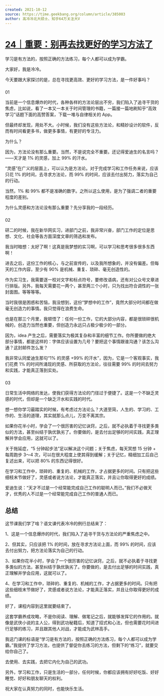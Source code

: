 ```yaml
---
created: 2021-10-12
source: https://time.geekbang.org/column/article/385003
author: 高冷冷北大硕士、知乎64万关注大V
---
```


# [24｜重要：别再去找更好的学习方法了](https://time.geekbang.org/column/article/385003)


学习是有方法的，按照正确的方法练习，每个人都可以成为学霸。

大家好，我是冷冷。

今天要跟大家探讨的是，总在寻找更高效、更好的学习方法，是一件好事吗？

### 

01

当前是一个信息爆炸的时代，各种各样的方法论层出不穷，我们陷入了追寻干货的焦虑，比如说，看了一本又一本关于时间管理的书籍，一篇接一篇地刷知乎“高效学习”话题下面的高赞答案，下载一堆与自律相关的 App。

但最终却发现，用处不大。小时候，我们没有这些方法论，和精妙设计的软件，反而有时间看更多书，做更多事情，有更好的专注力。

为什么？

因为，方法论没有那么重要。当然，不是说完全不重要。还记得爱迪生的名言吗？——天才是 1% 的灵感，加上 99% 的汗水。

“灵感”在广义的层面上，可以认为是方法论。对于完成学习和工作任务来说，应该只花 1% 的时间，去寻求方法论，而 99% 的时间，应该去付出努力，落实为自己的行动。

当然，1% 和 99% 都不是准确的数字。之所以这么使用，是为了强调二者的重要程度的差别。

为什么灵感和方法论没有那么重要？先分享我的一段经历。

### 

02

研二的时候，我在新华网实习，进部门之前，我非常兴奋，部门工作的定位是思想、文化、社会等各方面深度文章的筛选和发布。

我当时暗想：太好了啊！这真是我梦想的实习啊，可以学习和思考很多很多东西啊！

进去之后，这份工作的核心，与之前宣传的，以及我所想象的，并没有偏差。但每天的工作内容，至少有 90% 是机械、重复、琐碎、毫无创造性的。

作为实习生，我需要逐一校对文字和标点符号，要修改语病，还有对公众号文章进行排版。另外，我每天需要花一两个，甚至两三个小时，只为找出符合调性的一张封面图。等等等等。

当时我很是困惑和苦恼，我没想到，这份“梦想中的工作”，竟然大部分时间都在做毫无创造力的事情。我只觉得在浪费生命。

也是在那三个月里，我顿悟了：任何一份工作，它的大部分内容，都是很琐碎很机械的，创造力当然也重要，但创造力永远只占极少极少的一部分。

因为，idea 产生之后，需要落实为极其复杂和丰富的细节工作。你所要做的绝大部分事情，都是这样的：字体应该设置为几号？要把这个事情跟谁沟通？该怎么沟通？这封邮件怎么发？

我非常认同爱迪生那句“1% 的灵感 +99% 的汗水”，因为，它是一个客观事实，我们花费 1% 的时间所涌现的灵感、所获取的方法论，往往需要 99% 的时间去努力和实践，才能真正落到实处。

### 

03

日常生活中网络的发达，使我们获得方法论的门径过于便捷了。这是一个不缺乏灵感的时代，但却是一个缺乏汗水和实践的时代。

想一想你学习最踏实的时候，有考虑过方法论么？大道至简，人生的、学习的、工作的、生活的道理，其实就那么点儿，万变不离其宗。

如果你花半小时，学会了一个很厉害的记忆诀窍，之后，就不必执着于寻找更多类似的方法，甚至纠结于孰优孰劣了。你要做的，是去付出足够的时间实践，真正理解并学会应用，这就可以了。

关于拖延症，“5 分钟起步法”足以解决这个问题；关于焦虑，每天冥想 15 分钟 + 每周跑步 3～4 次，可以在很大程度上使其得到缓解；关于记忆，精细加工后自己复述出来，可以把 80% 的东西记得很好。

在学习和工作中，琐碎的、重复的、机械的工作，才占据更多的时间。只有把这些细枝末节做好了，灵感或者说方法论，才能真正落实，并且让你取得更好的成绩。

爱迪生说：“天才不过是一个经常能完成自己工作的聪明人而已。”我们不必做天才，优秀的人不过是一个经常能完成自己工作的普通人而已。

## 总结

这节课我们学了啥？语文课代表冷冷的例行总结来了：

1、这是一个信息爆炸的时代，我们陷入了追寻干货与方法论的严重焦虑之中。

2、但其实，只应该把 1% 的时间，放在寻求方法论上面，而 99% 的时间，应该去付出努力，把方法论落实为自己的行动。

3、如果你花半小时，学会了一个很厉害的记忆诀窍，之后，就不必执着于寻找更多类似的方法，甚至纠结于孰优孰劣了。你要做的，是去付出足够的时间实践，真正理解并学会应用，这就可以了。

4、在学习和工作中，琐碎的、重复的、机械的工作，才占据更多的时间。只有把这些细枝末节做好了，灵感或者说方法论，才能真正落实，并且让你取得更好的成绩。

好了，课程内容到这里就要结束了。

这套学霸养成攻略，不是你阅读、理解、做笔记之后，就能够发挥它的作用的。就像是武侠小说的主人公，得到武功秘籍后，知道了招式和心法，但也需要花时间进行足够的练习，并且跟其他人对战，才能成为武林高手。

我这门课的标语是“学习是有方法的，按照正确的方法练习，每个人都可以成为学霸。”我提供了学习方法，也提供了督促你去练习的方法，但剩下的“练习”，就要交给你自己了。

去使用、去实践，去把它内化为自己的武功。

另外，学习和工作，只是生活的一部分，任何时候，你都应该拥有好好吃饭、好好睡觉、好好和朋友聊天的权利。

祝大家在认真努力的同时，也能快乐生活。
